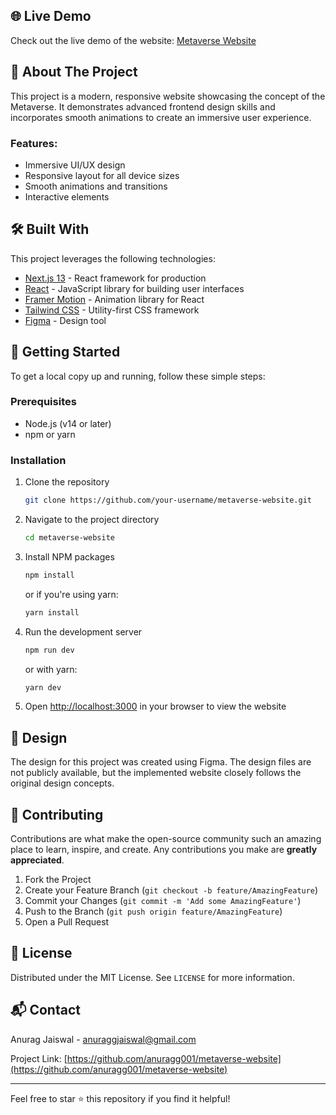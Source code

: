 
## 🌐 Live Demo

Check out the live demo of the website: [Metaverse Website](https://metaverse-yuz6.vercel.app/)

## 🚀 About The Project

This project is a modern, responsive website showcasing the concept of the Metaverse. It demonstrates advanced frontend design skills and incorporates smooth animations to create an immersive user experience.

### Features:

- Immersive UI/UX design
- Responsive layout for all device sizes
- Smooth animations and transitions
- Interactive elements

## 🛠️ Built With

This project leverages the following technologies:

- [Next.js 13](https://nextjs.org/) - React framework for production
- [React](https://reactjs.org/) - JavaScript library for building user interfaces
- [Framer Motion](https://www.framer.com/motion/) - Animation library for React
- [Tailwind CSS](https://tailwindcss.com/) - Utility-first CSS framework
- [Figma](https://www.figma.com/) - Design tool

## 🏁 Getting Started

To get a local copy up and running, follow these simple steps:

### Prerequisites

- Node.js (v14 or later)
- npm or yarn

### Installation

1. Clone the repository
   ```sh
   git clone https://github.com/your-username/metaverse-website.git
   ```
2. Navigate to the project directory
   ```sh
   cd metaverse-website
   ```
3. Install NPM packages
   ```sh
   npm install
   ```
   or if you're using yarn:
   ```sh
   yarn install
   ```
4. Run the development server
   ```sh
   npm run dev
   ```
   or with yarn:
   ```sh
   yarn dev
   ```
5. Open [http://localhost:3000](http://localhost:3000) in your browser to view the website

## 🎨 Design

The design for this project was created using Figma. The design files are not publicly available, but the implemented website closely follows the original design concepts.

## 🤝 Contributing

Contributions are what make the open-source community such an amazing place to learn, inspire, and create. Any contributions you make are **greatly appreciated**.

1. Fork the Project
2. Create your Feature Branch (`git checkout -b feature/AmazingFeature`)
3. Commit your Changes (`git commit -m 'Add some AmazingFeature'`)
4. Push to the Branch (`git push origin feature/AmazingFeature`)
5. Open a Pull Request

## 📝 License

Distributed under the MIT License. See `LICENSE` for more information.

## 📬 Contact

Anurag Jaiswal - [anuraggjaiswal@gmail.com](mailto:anuraggjaiswal@gmail.com)

Project Link: [https://github.com/anuragg001/metaverse-website](https://github.com/anuragg001/metaverse-website)

---

Feel free to star ⭐ this repository if you find it helpful!
